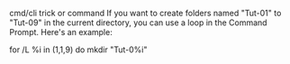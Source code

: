 

cmd/cli trick or command
If you want to create folders named "Tut-01" to "Tut-09" in the current directory, you can use a loop in the Command Prompt. Here's an example:



for /L %i in (1,1,9) do mkdir "Tut-0%i"



